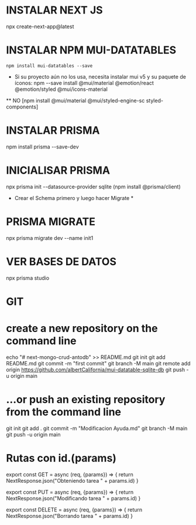 # INSTALAR NEXT JS
npx create-next-app@latest

# INSTALAR NPM MUI-DATATABLES
    npm install mui-datatables --save

* Si su proyecto aún no los usa, necesita instalar mui v5 y su paquete de íconos:
    npm --save install @mui/material @emotion/react @emotion/styled @mui/icons-material

** NO [npm install @mui/material @mui/styled-engine-sc styled-components]


# INSTALAR PRISMA
npm install prisma --save-dev

# INICIALISAR PRISMA
npx prisma init --datasource-provider sqlite
(npm install @prisma/client)

* Crear el Schema primero y luego hacer Migrate *
# PRISMA MIGRATE
npx prisma migrate dev --name init1

# VER BASES DE DATOS
npx prisma studio

# GIT
# create a new repository on the command line
echo "# next-mongo-crud-antodb" >> README.md
git init
git add README.md
git commit -m "first commit"
git branch -M main
git remote add origin https://github.com/albertCalifornia/mui-datatable-sqlite-db
git push -u origin main


# …or push an existing repository from the command line
git init
git add .
git commit -m "Modificacion Ayuda.md"
git branch -M main
git push -u origin main


# Rutas con id.(params)
export const GET = async (req, {params}) => {
  return NextResponse.json("Obteniendo tarea " + params.id)
}

export const PUT = async (req, {params}) => {
    return NextResponse.json("Modificando tarea " + params.id)
}

export const DELETE = async (req, {params}) => {
    return NextResponse.json("Borrando tarea " + params.id)
}